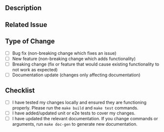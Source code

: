## Description

<!--- Please provide a detailed description of your pull request. It should include enough information to help reviewers understand the content and purpose of the PR. -->

## Related Issue

<!--- If this PR relates to any open issues, please reference them here. For example: resolves #123 -->

## Type of Change

- [ ] Bug fix (non-breaking change which fixes an issue)
- [ ] New feature (non-breaking change which adds functionality)
- [ ] Breaking change (fix or feature that would cause existing functionality to not work as expected)
- [ ] Documentation update (changes only affecting documentation)

## Checklist

- [ ] I have tested my changes locally and ensured they are functioning properly.  Please run the `make build` and `make test` commands.
- [ ] I have added/updated unit or e2e tests to cover my changes.
- [ ] I have updated the relevant documentation. If you change commands or arguments, run `make doc-gen` to generate new documentation.

